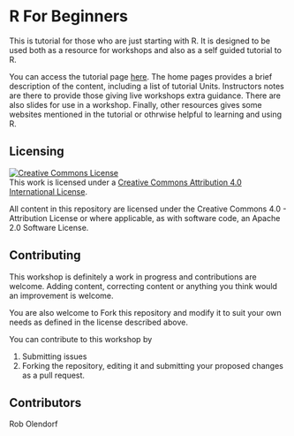 # R For Beginners

This is tutorial for those who are just starting with R. It is designed to be used both as a resource for workshops and also as a self guided tutorial to R.

You can access the tutorial page [here](https://olendorf.github.io/beginning_r/). The home pages provides a brief description of the content, including a list 
of tutorial Units. Instructors notes are there to provide those giving live workshops extra guidance. There are also slides for use in a workshop. Finally, other
resources gives some websites mentioned in the tutorial or othrwise helpful to learning and using R.





## Licensing

<a rel="license" href="http://creativecommons.org/licenses/by/4.0/">
    <img alt="Creative Commons License" style="border-width:0" src="https://i.creativecommons.org/l/by/4.0/88x31.png" />
</a>
<br />
This work is licensed under a 
<a rel="license" href="http://creativecommons.org/licenses/by/4.0/">
Creative Commons Attribution 4.0 International License</a>.

All content in this repository are licensed under the Creative Commons 4.0 - 
Attribution License or where applicable, as with software code, an Apache 2.0
Software License.


## Contributing

This workshop is definitely a work in progress and contributions are welcome. Adding content,
correcting content or anything you think would an improvement is welcome.

You are also welcome to Fork this repository and modify it to suit your own needs as 
defined in the license described above.


You can contribute to this workshop by 

1. Submitting issues
2. Forking the repository, editing it and submitting your proposed changes as a pull request.

## Contributors

Rob Olendorf




